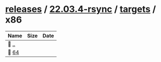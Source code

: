 ---
---

# [releases](/releases/) / [22.03.4-rsync](/releases/22.03.4-rsync/) / [targets](/releases/22.03.4-rsync/targets/) / x86


| Name | Size | Date |
|:---|---:|---|
| 📁 [..](../) | | |
| 📁 [64](64) | | |

